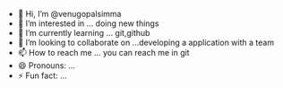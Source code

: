 - 👋 Hi, I’m @venugopalsimma
- 👀 I’m interested in ... doing new things 
- 🌱 I’m currently learning ... git,github
- 💞️ I’m looking to collaborate on ...developing a application with a team
- 📫 How to reach me ... you can reach me in git
- 😄 Pronouns: ...
- ⚡ Fun fact: ...

<!---
venugopalsimma/venugopalsimma is a ✨ special ✨ repository because its `README.md` (this file) appears on your GitHub profile.
You can click the Preview link to take a look at your changes.
--->
